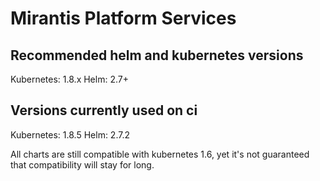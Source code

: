 # Mirantis Platform Services

## Recommended helm and kubernetes versions

Kubernetes: 1.8.x
Helm:       2.7+

## Versions currently used on ci

Kubernetes: 1.8.5
Helm:       2.7.2

All charts are still compatible with kubernetes 1.6, yet it's not guaranteed
that compatibility will stay for long.
